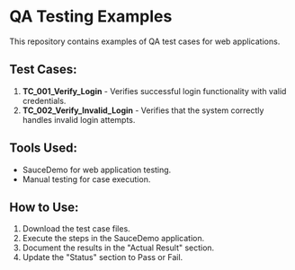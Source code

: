 # QA Testing Examples

This repository contains examples of QA test cases for web applications.

## Test Cases:
1. **TC_001_Verify_Login** - Verifies successful login functionality with valid credentials.
2. **TC_002_Verify_Invalid_Login** - Verifies that the system correctly handles invalid login attempts.

## Tools Used:
- SauceDemo for web application testing.
- Manual testing for case execution.

## How to Use:
1. Download the test case files.
2. Execute the steps in the SauceDemo application.
3. Document the results in the "Actual Result" section.
4. Update the "Status" section to Pass or Fail.
